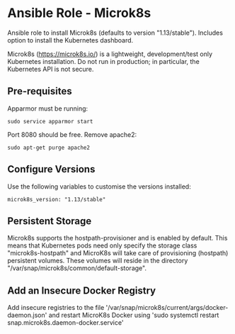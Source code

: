 # Ansible Role - Microk8s

Ansible role to install Microk8s (defaults to version "1.13/stable"). Includes option to install the Kubernetes dashboard.

Microk8s (https://microk8s.io/) is a lightweight, development/test only Kubernetes installation. Do not run in production; in particular, the Kubernetes API is not secure.

## Pre-requisites

Apparmor must be running:

```
sudo service apparmor start
```

Port 8080 should be free. Remove apache2:

```
sudo apt-get purge apache2
```

## Configure Versions

Use the following variables to customise the versions installed:

```
microk8s_version: "1.13/stable"
```

## Persistent Storage

Microk8s supports the hostpath-provisioner and is enabled by default. This means that Kubernetes pods need only specify the storage class "microk8s-hostpath" and MicroK8s will take care of provisioning (hostpath) persistent volumes. These volumes will reside in the directory "/var/snap/microk8s/common/default-storage".

## Add an Insecure Docker Registry

Add insecure registries to the file '/var/snap/microk8s/current/args/docker-daemon.json' and restart MicroK8s Docker using 'sudo systemctl restart snap.microk8s.daemon-docker.service'
